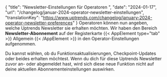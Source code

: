 {
  "title": "Newsletter-Einstellungen für Operatoren ",
  "date": "2024-01-17",
  "url": "/changelog/januar-2024-operator-newsletter-einstellungen",
  "translationKey": "https://www.uptrends.com/changelog/january-2024-operator-newsletter-preferences"
}
Operatoren können nun angeben, welche Uptrends Newsletter sie erhalten möchten. Wir haben den Bereich **Newsletter-Abonnement** auf der Registerkarte {{< AppElement type="tab" >}} Allgemein {{< /AppElement >}} in den Operator-Einstellungen aufgenommen.

Du kannst wählen, ob du Funktionsaktualisierungen, Checkpoint-Updates oder beides erhalten möchtest. Wenn du dich für diese Uptrends Newsletter zuvor an- oder abgemeldet hast, wird sich diese neue Funktion nicht auf deine aktuellen Abonnementeinstellungen auswirken.